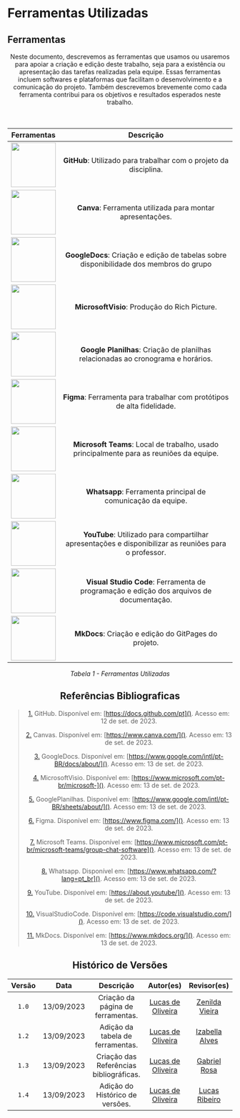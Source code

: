 # Ferramentas Utilizadas 

## <a>Ferramentas</a>

<center>Neste documento, descrevemos as ferramentas que usamos ou usaremos para apoiar a criação e edição deste trabalho, seja para a existência ou apresentação das tarefas realizadas pela equipe. Essas ferramentas incluem softwares e plataformas que facilitam o desenvolvimento e a comunicação do projeto. Também descrevemos brevemente como cada ferramenta contribui para os objetivos e resultados esperados neste trabalho.</center>
<br></br>



<center>

|                                               Ferramentas                                               |                                                     Descrição                                                     |
| :----------------------------------------------------------------------------------------------: | :---------------------------------------------------------------------------------------------------------------: |
|        <img src="https://github.com/Requisitos-de-Software/2023.2-ConecteSUS/blob/main/docs/imagens/github_logo.png" width="100" height="100"></img>        | **GitHub**: Utilizado para trabalhar com o projeto da disciplina. |
|       <img src="https://github.com/Requisitos-de-Software/2023.2-ConecteSUS/blob/main/docs/imagens/canva-logo.png" width="100" height="100"></img>        |                            **Canva**: Ferramenta utilizada para montar apresentações.                             |
|       <img src="https://github.com/Requisitos-de-Software/2023.2-ConecteSUS/blob/main/docs/imagens/Google_Docs_logo.png" width="100" height="100"></img>       |   **GoogleDocs**:  Criação e edição de tabelas sobre disponibilidade dos membros do grupo    |
|      <img src="https://github.com/Requisitos-de-Software/2023.2-ConecteSUS/blob/main/docs/imagens/microsoft-visio_logo.jpg" width="100" height="100"></img>       |        **MicrosoftVisio**: Produção do Rich Picture.         |
|        <img src="https://github.com/Requisitos-de-Software/2023.2-ConecteSUS/blob/main/docs/imagens/google_planilhas_Logo.jpg" width="100" height="100"></img>         |                          **Google Planilhas**:  Criação de planilhas relacionadas ao cronograma e horários.                           |     
|       <img src="https://github.com/Requisitos-de-Software/2023.2-ConecteSUS/blob/main/docs/imagens/figma-logo.png" width="100" height="100"></img>        |                      **Figma**: Ferramenta para trabalhar com protótipos de alta fidelidade.                       |
|  <img src="https://github.com/Requisitos-de-Software/2023.2-ConecteSUS/blob/main/docs/imagens/Microsoft_Teams-logo.png" width="100" height="100"></img>   |        **Microsoft Teams**: Local de trabalho, usado principalmente para as reuniões da equipe.         |
|      <img src="https://github.com/Requisitos-de-Software/2023.2-ConecteSUS/blob/main/docs/imagens/Whatsapp-logo.webp" width="100" height="100"></img>      |                           **Whatsapp**: Ferramenta principal de comunicação da equipe.                            |
|      <img src="https://github.com/Requisitos-de-Software/2023.2-ConecteSUS/blob/main/docs/imagens/YouTube-logo.png" width="100" height="100"></img>       |       **YouTube**: Utilizado para compartilhar apresentações e disponibilizar as reuniões para o professor.       |
| <img src="https://github.com/Requisitos-de-Software/2023.2-ConecteSUS/blob/main/docs/imagens/Vscode-logo.png" width="100" height="100"></img> |             **Visual Studio Code**: Ferramenta de programação e edição dos arquivos de documentação.              |
|     <img src="https://github.com/Requisitos-de-Software/2023.2-ConecteSUS/blob/main/docs/imagens/mkdocs-log03.png" width="100" height="100"></img>      |              **MkDocs**:   Criação e edição do GitPages do projeto.               |

*Tabela 1 - Ferramentas Utilizadas*
## Referências Bibliograficas

> <a id="FRM1" href="#anchor_1">1.</a> GitHub. Disponível em: [https://docs.github.com/pt](). Acesso em: 12 de set. de 2023.
>
> <a id="FRM2" href="#anchor_2">2.</a> Canvas. Disponível em: [https://www.canva.com/](). Acesso em: 13 de set. de 2023.
>
> <a id="FRM3" href="#anchor_3">3.</a> GoogleDocs. Disponível em: [https://www.google.com/intl/pt-BR/docs/about/](). Acesso em: 13 de set. de 2023.
>
> <a id="FRM4" href="#anchor_4">4.</a> MicrosoftVisio. Disponível em: [https://www.microsoft.com/pt-br/microsoft-](). Acesso em: 13 de set. de 2023.
>
> <a id="FRM5" href="#anchor_5">5.</a> GooglePlanilhas. Disponível em: [https://www.google.com/intl/pt-BR/sheets/about/](). Acesso em: 13 de set. de 2023.
>
> <a id="FRM6" href="#anchor_6">6.</a> Figma. Disponível em: [https://www.figma.com/](). Acesso em: 13 de set. de 2023.
>
> <a id="FRM7" href="#anchor_7">7.</a> Microsoft Teams. Disponível em: [https://www.microsoft.com/pt-br/microsoft-teams/group-chat-software](). Acesso em: 13 de set. de 2023.
>
> <a id="FRM8" href="#anchor_8">8.</a> Whatsapp. Disponível em:  [https://www.whatsapp.com/?lang=pt_br](). Acesso em: 13 de set. de 2023.
>
> <a id="FRM9" href="#anchor_9">9.</a> YouTube. Disponível em: [https://about.youtube/](). Acesso em: 13 de set. de 2023.
>
> <a id="FRM10" href="#anchor_10">10.</a> VisualStudioCode. Disponível em:  [https://code.visualstudio.com/](). Acesso em: 13 de set. de 2023.
>
> <a id="FRM11" href="#anchor_11">11.</a> MkDocs. Disponível em: [https://www.mkdocs.org/](). Acesso em: 13 de set. de 2023.
>




## Histórico de Versões

| Versão  |    Data    |                        Descrição                        |                                             Autor(es)                                             |                  Revisor(es)                   |
| :-----: | :--------: | :-----------------------------------------------------: | :-----------------------------------------------------------------------------------------------: | :--------------------------------------------: |
|  `1.0`  | 13/09/2023 |            Criação da página de ferramentas.            | [Lucas de Oliveira](https://github.com/LucasOliveiraDiasMarquesFerreira) | [Zenilda Vieira](https://github.com/zenildavieira)|
|  `1.2`  | 13/09/2023 |   Adição da tabela de ferramentas.   |  [Lucas de Oliveira](https://github.com/LucasOliveiraDiasMarquesFerreira) | [Izabella Alves](https://github.com/izabellaalves) |
| `1.3` | 13/09/2023 | Criação das Referências bibliográficas. |  [Lucas de Oliveira](https://github.com/LucasOliveiraDiasMarquesFerreira) | [Gabriel Rosa](https://github.com/gabrielrosa09)|
|  `1.4`  | 13/09/2023 |     Adição do Histórico de versões.     | [Lucas de Oliveira](https://github.com/LucasOliveiraDiasMarquesFerreira) |   [Lucas Ribeiro](https://github.com/lucassouzs)    |

</center>
